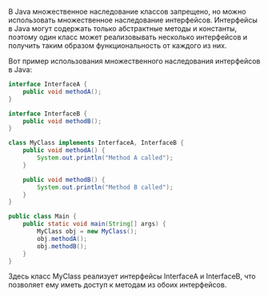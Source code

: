 В Java множественное наследование классов запрещено, но можно использовать множественное наследование интерфейсов.
Интерфейсы в Java могут содержать только абстрактные методы и константы, поэтому один класс может реализовывать
несколько интерфейсов и получить таким образом функциональность от каждого из них.

Вот пример использования множественного наследования интерфейсов в Java:

```java
interface InterfaceA {
    public void methodA();
}

interface InterfaceB {
    public void methodB();
}

class MyClass implements InterfaceA, InterfaceB {
    public void methodA() {
        System.out.println("Method A called");
    }

    public void methodB() {
        System.out.println("Method B called");
    }
}

public class Main {
    public static void main(String[] args) {
        MyClass obj = new MyClass();
        obj.methodA();
        obj.methodB();
    }
}
```

Здесь класс MyClass реализует интерфейсы InterfaceA и InterfaceB, что позволяет ему иметь доступ к методам из обоих
интерфейсов.
